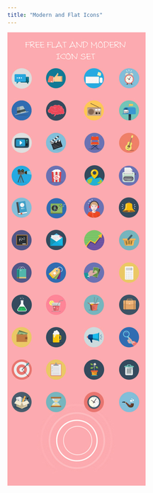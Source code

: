 ```yaml
---
title: "Modern and Flat Icons"
---
```


![Modern and Flat Icons Portfolio](assets/img/work/proj-3/freeflaticonset.jpg "Preview of My Flat Icons")